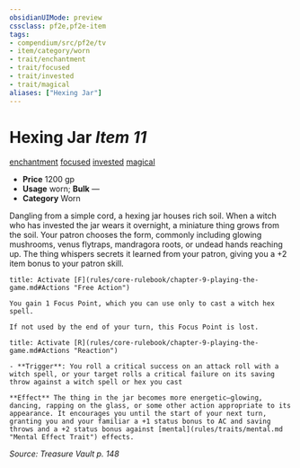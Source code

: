 ```yaml
---
obsidianUIMode: preview
cssclass: pf2e,pf2e-item
tags:
- compendium/src/pf2e/tv
- item/category/worn
- trait/enchantment
- trait/focused
- trait/invested
- trait/magical
aliases: ["Hexing Jar"]
---
```

# Hexing Jar *Item 11*  
[enchantment](rules/traits/enchantment.md "Enchantment School Trait")  [focused](rules/traits/focused.md "Focused Item Trait")  [invested](rules/traits/invested.md "Invested Item Trait")  [magical](rules/traits/magical.md "Magical Item Trait")  

- **Price** 1200 gp
- **Usage** worn; **Bulk** —
- **Category** Worn

Dangling from a simple cord, a hexing jar houses rich soil. When a witch who has invested the jar wears it overnight, a miniature thing grows from the soil. Your patron chooses the form, commonly including glowing mushrooms, venus flytraps, mandragora roots, or undead hands reaching up. The thing whispers secrets it learned from your patron, giving you a +2 item bonus to your patron skill.

```ad-embed-ability
title: Activate [F](rules/core-rulebook/chapter-9-playing-the-game.md#Actions "Free Action")

You gain 1 Focus Point, which you can use only to cast a witch hex spell.

If not used by the end of your turn, this Focus Point is lost.
```

```ad-embed-ability
title: Activate [R](rules/core-rulebook/chapter-9-playing-the-game.md#Actions "Reaction")

- **Trigger**: You roll a critical success on an attack roll with a witch spell, or your target rolls a critical failure on its saving throw against a witch spell or hex you cast

**Effect** The thing in the jar becomes more energetic—glowing, dancing, rapping on the glass, or some other action appropriate to its appearance. It encourages you until the start of your next turn, granting you and your familiar a +1 status bonus to AC and saving throws and a +2 status bonus against [mental](rules/traits/mental.md "Mental Effect Trait") effects.
```

*Source: Treasure Vault p. 148*
